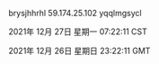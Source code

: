 brysjhhrhl 59.174.25.102 yqqlmgsycl

2021年 12月 27日 星期一 07:22:11 CST

2021年 12月 26日 星期日 23:22:11 GMT
